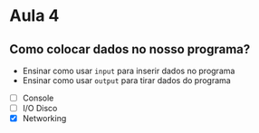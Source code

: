 # Aula 4

## Como colocar dados no nosso programa?

- Ensinar como usar `input` para inserir dados no programa
- Ensinar como usar `output` para tirar dados do programa

- [ ] Console
- [ ] I/O Disco
- [x] Networking